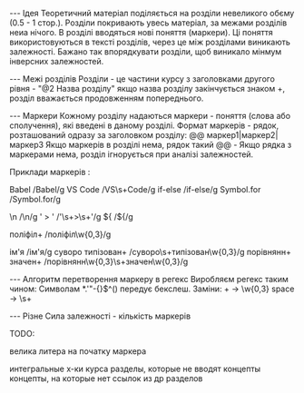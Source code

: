 ﻿--- Ідея
Теоретичний матеріал поділяється на розділи невеликого обєму (0.5 - 1 стор.).
Розділи покривають увесь матеріал, за межами розділів неиа нічого.
В розділі вводяться нові поняття (маркери).
Ці поняття використовуються в тексті розділів, через це між розділами виникають залежності.
Бажано так впорядкувати розділи, щоб виникало мінмум інверсних залежностей.


--- Межі розділів
Розділи - це частини курсу з заголовками другого рівня - "@2 Назва розділу"
якщо назва розділу закінчується знаком +, розділ вважається продовженням попереднього.


--- Маркери
Кожному розділу надаються маркери - поняття (слова або сполучення), які введені в даному розділі.
Формат маркерів - рядок, розташований одразу за заголовком розділу:
@@ маркер1|маркер2|маркер3
Якщо маркерів в розділі нема, рядок такий
@@ -
Якщо рядка з маркерами нема, розділ ігнорується при аналізі залежностей.

Приклади маркерів :

Babel           /Babel/g
VS Code         /VS\s+Code/g
if-else         /if\-else/g
Symbol.for      /Symbol\.for/g

\n             /\\n/g
' > '          /\'\s+>\s+\'/g
${             /\$\{/g

  
поліфіл+              /поліфіл\w{0,3}/g

iм'я                  /iм\'я/g
cуворо типізован+    /cуворо\s+типізован\w{0,3}/g
порівнянн+ значен+  /порівнянн\w{0,3}\s+значен\w{0,3}/g



--- Алгоритм перетворення маркеру в регекс
Виробляєм регекс таким чином:
	Символам   *.'\"-{}$^()  передує бекслеш.
	Заміни: 
	   +   -> \w{0,3}
   	space -> \s+
	


--- Різне
Сила залежності - кількість маркерів



 



 TODO:

 велика литера на початку маркера 


 интегральные х-ки курса
разделы, которые не вводят концепты
концепты, на которые нет ссылок из др разделов

